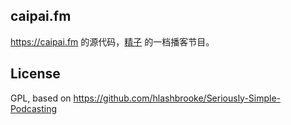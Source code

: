 ## caipai.fm
<https://caipai.fm> 的源代码，[精子](https://jysperm.me) 的一档播客节目。

## License
GPL, based on <https://github.com/hlashbrooke/Seriously-Simple-Podcasting>
